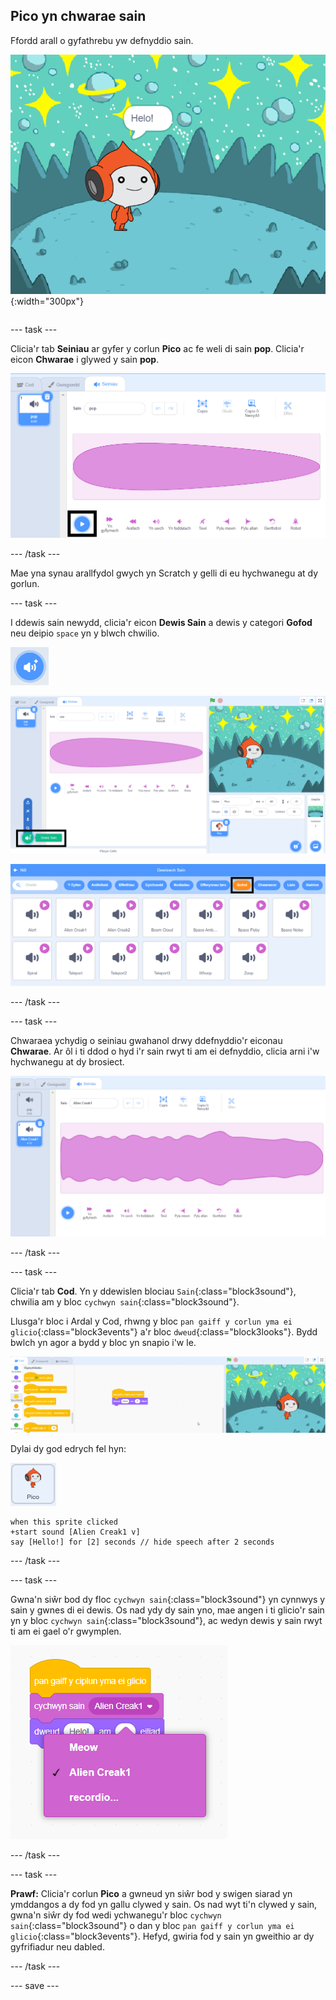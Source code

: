 ## Pico yn chwarae sain

<div style="display: flex; flex-wrap: wrap">
<div style="flex-basis: 200px; flex-grow: 1; margin-right: 15px;">
Ffordd arall o gyfathrebu yw defnyddio sain.
</div>
<div>

![Corlun Pico yn dweud, "Helo!"](images/pico-step2.png){:width="300px"}

</div>
</div>

--- task ---

Clicia'r tab **Seiniau** ar gyfer y corlun **Pico** ac fe weli di sain **pop**. Clicia'r eicon **Chwarae** i glywed y sain **pop**.

![Chwarae'r sain pop yn y tab Seiniau.](images/pico-sound-play.png)

--- /task ---

Mae yna synau arallfydol gwych yn Scratch y gelli di eu hychwanegu at dy gorlun.

--- task ---

I ddewis sain newydd, clicia'r eicon **Dewis Sain** a dewis y categori **Gofod** neu deipio `space` yn y blwch chwilio.

![Eicon 'Dewis Sain'.](images/sound-button.png)

![Y golygydd Scratch gyda 'Dewis Sain' wedi'i amlygu.](images/pico-choose-sound.png)

![Categori 'Gofod' yn y Llyfrgell Seiniau.](images/pico-space-category.png)

--- /task ---

--- task ---

Chwaraea ychydig o seiniau gwahanol drwy ddefnyddio'r eiconau **Chwarae**. Ar ôl i ti ddod o hyd i'r sain rwyt ti am ei defnyddio, clicia arni i'w hychwanegu at dy brosiect.

![Sain enghreifftiol (sain Alien Creak1) yn ymddangos o dan y sain pop yn y tab Seiniau.](images/pico-inserted-sound.png)

--- /task ---

--- task ---

Clicia'r tab **Cod**. Yn y ddewislen blociau `Sain`{:class="block3sound"}, chwilia am y bloc `cychwyn sain`{:class="block3sound"}.

Llusga'r bloc i Ardal y Cod, rhwng y bloc `pan gaiff y corlun yma ei glicio`{:class="block3events"} a'r bloc `dweud`{:class="block3looks"}. Bydd bwlch yn agor a bydd y bloc yn snapio i'w le.

![Ychwanegu'r bloc 'cychwyn sain' rhwng y ddau floc.](images/pico-insert-block.gif)

Dylai dy god edrych fel hyn:

![Corlun Pico.](images/pico-sprite.png)

```blocks3
when this sprite clicked
+start sound [Alien Creak1 v] 
say [Hello!] for [2] seconds // hide speech after 2 seconds
```

--- /task ---

--- task ---

Gwna'n siŵr bod dy floc `cychwyn sain`{:class="block3sound"} yn cynnwys y sain y gwnes di ei dewis. Os nad ydy dy sain yno, mae angen i ti glicio'r sain yn y bloc `cychwyn sain`{:class="block3sound"}, ac wedyn dewis y sain rwyt ti am ei gael o'r gwymplen.

![Clicio ar y sain 'Alien Creak1' yn y gwymplen o fewn y bloc 'cychwyn sain'.](images/pico-sound-menu.png)

--- /task ---

--- task ---

**Prawf:** Clicia'r corlun **Pico** a gwneud yn siŵr bod y swigen siarad yn ymddangos a dy fod yn gallu clywed y sain. Os nad wyt ti'n clywed y sain, gwna'n siŵr dy fod wedi ychwanegu'r bloc `cychwyn sain`{:class="block3sound"} o dan y bloc `pan gaiff y corlun yma ei glicio`{:class="block3events"}. Hefyd, gwiria fod y sain yn gweithio ar dy gyfrifiadur neu dabled.

--- /task ---

--- save ---

